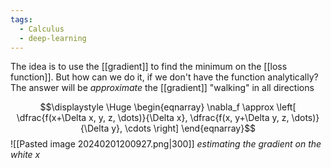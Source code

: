 ```yaml
---
tags:
  - Calculus
  - deep-learning
---
```

The idea is to use the [[gradient]] to find the minimum on the [[loss function]]. But how can we do it, if we don't have the function analytically? The answer will be *approximate* the [[gradient]] "walking" in all directions

$$\displaystyle \Huge \begin{eqnarray} 
\nabla_f \approx 
\left[
\dfrac{f(x+\Delta x, y, z, \dots)}{\Delta x},
\dfrac{f(x, y+\Delta y, z, \dots)}{\Delta y},
\cdots
\right]
\end{eqnarray}$$
![[Pasted image 20240201200927.png|300]]
_estimating the gradient on the white x_